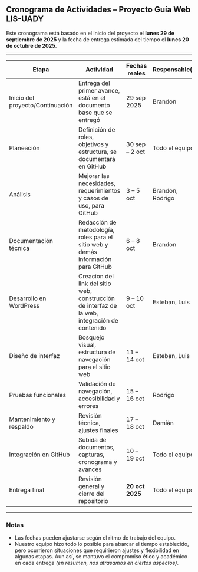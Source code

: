 ## Cronograma de Actividades – Proyecto Guía Web LIS-UADY

Este cronograma está basado en el inicio del proyecto el **lunes 29 de septiembre de 2025** y la fecha de entrega estimada del tiempo el **lunes 20 de octubre de 2025**.

---

| **Etapa** | **Actividad** | **Fechas reales** | **Responsable(s)** |
|-----------|----------------|-------------------|---------------------|
| Inicio del proyecto/Continuación | Entrega del primer avance, está en el documento base que se entregó | 29 sep 2025 | Brandon |
| Planeación | Definición de roles, objetivos y estructura, se documentará en GitHub | 30 sep – 2 oct | Todo el equipo |
| Análisis | Mejorar las necesidades, requerimientos y casos de uso, para GitHub | 3 – 5 oct | Brandon, Rodrigo |
| Documentación técnica | Redacción de metodología, roles para el sitio web y demás información para GitHub | 6 – 8 oct | Brandon |
| Desarrollo en WordPress | Creacion del link del sitio web, construcción de interfaz de la web, integración de contenido | 9 – 10 oct | Esteban, Luis |
| Diseño de interfaz | Bosquejo visual, estructura de navegación para el sitio web | 11 – 14 oct | Esteban, Luis |
| Pruebas funcionales | Validación de navegación, accesibilidad y errores | 15 – 16 oct | Rodrigo |
| Mantenimiento y respaldo | Revisión técnica, ajustes finales | 17 – 18 oct | Damián |
| Integración en GitHub | Subida de documentos, capturas, cronograma y avances | 10 – 19 oct | Todo el equipo |
| Entrega final | Revisión general y cierre del repositorio | **20 oct 2025** | Todo el equipo |

---

### Notas
- Las fechas pueden ajustarse según el ritmo de trabajo del equipo.  
- Nuestro equipo hizo todo lo posible para abarcar el tiempo establecido, pero ocurrieron situaciones que requirieron ajustes y flexibilidad en algunas etapas. Aun así, se mantuvo el compromiso ético y académico en cada entrega *(en resumen, nos atrasamos en ciertos aspectos)*.





